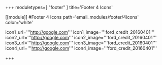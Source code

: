 +++
moduletypes=[ "footer" ]
title='Footer 4 Icons'

[[module]] #Footer 4 Icons
path='email_modules/footer/4icons'
color='white'

  icon1_url='''http://google.com'''
  icon1_image='''ford_credit_20160401'''
  icon2_url='''http://google.com'''
  icon2_image='''ford_credit_20160401'''
  icon3_url='''http://google.com'''
  icon3_image='''ford_credit_20160401'''
  icon4_url='''http://google.com'''
  icon4_image='''ford_credit_20160401'''

+++
